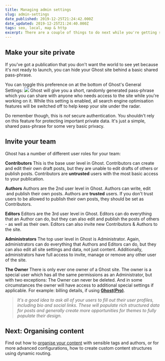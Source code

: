 ```yaml
---
title: Managing admin settings
slug: admin-settings
date_published: 2019-12-25T21:24:42.000Z
date_updated: 2019-12-25T21:24:40.000Z
tags: seo, local, map & http
excerpt: There are a couple of things to do next while you're getting set up: making your site private and inviting your team.
---
```


## Make your site private

If you've got a publication that you don't want the world to see yet because it's not ready to launch, you can hide your Ghost site behind a basic shared pass-phrase.

You can toggle this preference on at the bottom of Ghost's General Settings:
![](https://static.ghost.org/v1.0.0/images/private.png)
Ghost will give you a short, randomly generated pass-phrase which you can share with anyone who needs access to the site while you're working on it. While this setting is enabled, all search engine optimisation features will be switched off to help keep your site under the radar.

Do remember though, this is *not* secure authentication. You shouldn't rely on this feature for protecting important private data. It's just a simple, shared pass-phrase for some very basic privacy.

## Invite your team 

Ghost has a number of different user roles for your team:

**Contributors**
This is the base user level in Ghost. Contributors can create and edit their own draft posts, but they are unable to edit drafts of others or publish posts. Contributors are **untrusted** users with the most basic access to your publication.

**Authors**
Authors are the 2nd user level in Ghost. Authors can write, edit  and publish their own posts. Authors are **trusted** users. If you don't trust users to be allowed to publish their own posts, they should be set as Contributors.

**Editors**
Editors are the 3rd user level in Ghost. Editors can do everything that an Author can do, but they can also edit and publish the posts of others - as well as their own. Editors can also invite new Contributors & Authors to the site.

**Administrators**
The top user level in Ghost is Administrator. Again, administrators can do everything that Authors and Editors can do, but they can also edit all site settings and data, not just content. Additionally, administrators have full access to invite, manage or remove any other user of the site.

**The Owner**
There is only ever one owner of a Ghost site. The owner is a special user which has all the same permissions as an Administrator, but with two exceptions: The Owner can never be deleted. And in some circumstances the owner will have access to additional special settings if applicable. For example: billing details, if using [**Ghost(Pro)**](https://ghost.org/pricing/).

> *It's a good idea to ask all of your users to fill out their user profiles, including bio and social links. These will populate rich structured data for posts and generally create more opportunities for themes to fully populate their design.*

## Next: Organising content

Find out how to [organise your content](/organising-content/) with sensible tags and authors, or for more advanced configurations, how to create custom content structures using dynamic routing.
